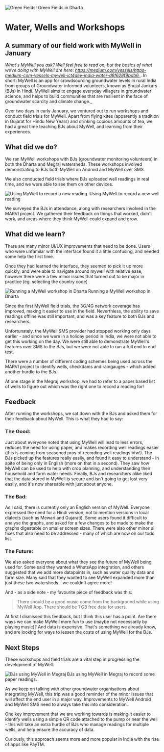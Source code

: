 ![Green Fields!]({{site.baseurl}}/mywell/IMG_5908.jpg)
Green Fields in Dharta

# Water, Wells and Workshops
## A summary of our field work with MyWell in January

_What's MyWell you ask? Well feel free to read on, but the basics of what we're doing with MyWell are here: https://medium.com/vessels/https-medium-com-vessels-mywell-ict4dev-india-water-d8f628f9bdb6__. In short: MyWell is an app for crowdsourcing groundwater levels in rural India from groups of Groundwater informed volunteers, known as Bhujal Jankars (BJs) in Hindi. MyWell aims to engage everyday villagers in groundwater science, and helps to build communities that are resilient in the face of groundwater scarcity and climate change._

Over two days in early January, we ventured out to run workshops and conduct field trials for MyWell. Apart from flying kites (apparently a tradition in Gujarat for Hindu New Years) and drinking copious amounts of tea, we had a great time teaching BJs about MyWell, and learning from their experiences.


## What did we do?

We ran MyWell workshops with BJs (groundwater monitoring volunteers) in both the Dharta and Megraj watersheds. These workshops involved demonstrating to BJs both MyWell on Android and MyWell over SMS.

We also conducted field trials where BJs uploaded well readings in real time, and we were able to see them on other devices.

![Using MyWell to record a new reading.]({{site.baseurl}}/mywell/well_reading.jpg)
Using MyWell to record a new well reading


We surveyed the BJs in attendance, along with researchers involved in the MARVI project. We gathered their feedback on things that worked, didn't work, and areas where they think MyWell could expand and grow.


## What did we learn?

There are many minor UI/UX improvements that need to be done. Users who were unfamilar with the interface found it a little confusing, and needed some help the first time. 

Once they had learned the interface, they seemed to pick it up more quickly, and were able to navigate around mywell with relative ease, however there were a few minor issues that turned out to be major in practice (eg. selecting the country code)

![Running a MyWell workshop in Dharta]({{site.baseurl}}/mywell/IMG_5883.jpg)
Running a MyWell workshop in Dharta


Since the first MyWell field trials, the 3G/4G network coverage has improved, making it easier to use in the field. Neverthless, the ability to save readings offline was still important, and was a key feature to both BJs and researchers.

Unfortunately, the MyWell SMS provider had stopped working only days earlier - and since we were in a holiday period in India, we were not able to get this working on the day. We were still able to demonstrate MyWell's features over SMS to the BJs, but we were not able to run a full end to end test.

There were a number of different coding schemes being used across the MARVI project to identify wells, checkdams and raingauges - which added another hurdle to the BJs.

At one stage in the Megraj workshop, we had to refer to a paper based list of wells to figure out which was the right one to record a reading for!



## Feedback

After running the workshops, we sat down with the BJs and asked them for their feedback about MyWell. This is what they had to say:

### The Good:

Just about everyone noted that using MyWell will lead to less errors, reduces the need for using paper, and makes recording well readings easier (this is coming from seasoned pros of recording well readings btw!). The BJs picked up the features really easily, and found it easy to understand - in spite of being only in English (more on that in a second). They saw how MyWell can be used to help with crop planning, and understanding their household and farm water needs. Finally, BJs and researchers alike liked that the data stored in MyWell is secure and isn't going to get lost very easily, and it's now shareable with just about anyone.

### The Bad:

As I said, there is currently only an English version of MyWell. Everyone expressed the need for a Hindi version, not to mention versions in local dialects (such as Mewari and Gujarati). Some users found it difficult to analyse the graphs, and asked for a few changes to be made to make the graphs digestable on smaller screen sizes. There were also other minor ui fixes that also need to be addressed - many of which are now on our todo list.

### The Future:

We also asked everyone about what they see the future of MyWell being used for. Some said they wanted a WhatsApp integration, and others suggested that we add more datapoints in, such as water quality data and farm size. Many said that they wanted to see MyWell expanded more than just these two watersheds - we couldn't agree more!


And - as a side note - my favourite piece of feedback was this:

>There should be a good music come from the background while using MyWell App. There should be 1 GB free data for users.

At first I dismissed this feedback, but I think this user has a point. Are there ways we can make MyWell more fun to use (maybe not necessarily by playing music)? And data is expensive. That's something we already know, and are looking for ways to lessen the costs of using MyWell for the BJs.


## Next Steps

These workshops and field trials are a vital step in progressing the development of MyWell.

![BJs using MyWell in Megraj]({{site.baseurl}}/mywell/IMG_5916.jpg)
BJs using MyWell in Megraj to record some paper readings.

As we keep on talking with other groundwater organisations about integrating MyWell, this trip was a good reminder of the minor issues that will affect the end user in a major way. Improvements to MyWell Android and MyWell SMS need to always take this into consideration.

One key improvement that we are working towards is making it easier to identify wells using a simple QR code attached to the pump or near the well - this will take an extra hurdle of BJs who manage readings for multiple wells, and help ensure the accuracy of data.

Curiously, this approach seems more and more popular in India with the rise of apps like PayTM.
